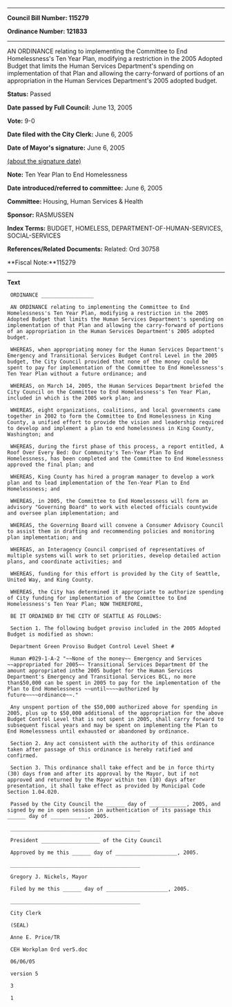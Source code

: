 

********

**Council Bill Number: 115279**
   
**Ordinance Number: 121833**
********

 AN ORDINANCE relating to implementing the Committee to End Homelessness's Ten Year Plan, modifying a restriction in the 2005 Adopted Budget that limits the Human Services Department's spending on implementation of that Plan and allowing the carry-forward of portions of an appropriation in the Human Services Department's 2005 adopted budget.

**Status:** Passed
   
**Date passed by Full Council:** June 13, 2005
   
**Vote:** 9-0
   
**Date filed with the City Clerk:** June 6, 2005
   
**Date of Mayor's signature:** June 6, 2005
   
[(about the signature date)](/~public/approvaldate.htm)
   
   
**Note:** Ten Year Plan to End Homelessness

   
**Date introduced/referred to committee:** June 6, 2005
   
**Committee:** Housing, Human Services & Health
   
**Sponsor:** RASMUSSEN
   
   
**Index Terms:** BUDGET, HOMELESS, DEPARTMENT-OF-HUMAN-SERVICES, SOCIAL-SERVICES

**References/Related Documents:** Related: Ord 30758

**Fiscal Note:**115279

********

**Text**
   
```
 ORDINANCE _________________

 AN ORDINANCE relating to implementing the Committee to End Homelessness's Ten Year Plan, modifying a restriction in the 2005 Adopted Budget that limits the Human Services Department's spending on implementation of that Plan and allowing the carry-forward of portions of an appropriation in the Human Services Department's 2005 adopted budget.

 WHEREAS, when appropriating money for the Human Services Department's Emergency and Transitional Services Budget Control Level in the 2005 budget, the City Council provided that none of the money could be spent to pay for implementation of the Committee to End Homelessness's Ten Year Plan without a future ordinance; and

 WHEREAS, on March 14, 2005, the Human Services Department briefed the City Council on the Committee to End Homelessness's Ten Year Plan, included in which is the 2005 work plan; and

 WHEREAS, eight organizations, coalitions, and local governments came together in 2002 to form the Committee to End Homelessness in King County, a unified effort to provide the vision and leadership required to develop and implement a plan to end homelessness in King County, Washington; and

 WHEREAS, during the first phase of this process, a report entitled, A Roof Over Every Bed: Our Community's Ten-Year Plan To End Homelessness, has been completed and the Committee to End Homelessness approved the final plan; and

 WHEREAS, King County has hired a program manager to develop a work plan and to lead implementation of the Ten-Year Plan to End Homelessness; and

 WHEREAS, in 2005, the Committee to End Homelessness will form an advisory "Governing Board" to work with elected officials countywide and oversee plan implementation; and

 WHEREAS, the Governing Board will convene a Consumer Advisory Council to assist them in drafting and recommending policies and monitoring plan implementation; and

 WHEREAS, an Interagency Council comprised of representatives of multiple systems will work to set priorities, develop detailed action plans, and coordinate activities; and

 WHEREAS, funding for this effort is provided by the City of Seattle, United Way, and King County.

 WHEREAS, the City has determined it appropriate to authorize spending of City funding for implementation of the Committee to End Homelessness's Ten Year Plan; NOW THEREFORE,

 BE IT ORDAINED BY THE CITY OF SEATTLE AS FOLLOWS:

 Section 1. The following budget proviso included in the 2005 Adopted Budget is modified as shown:

 Department Green Proviso Budget Control Level Sheet #

 Human #029-1-A-2 "~~None of the money~~ Emergency and Services ~~appropriated for 2005~~ Transitional Services Department Of the amount appropriated inthe 2005 budget for the Human Services Department's Emergency and Transitional Services BCL, no more than$50,000 can be spent in 2005 to pay for the implementation of the Plan to End Homelessness ~~until~~~~authorized by future~~~~ordinance~~."

 Any unspent portion of the $50,000 authorized above for spending in 2005, plus up to $50,000 additional of the appropriation for the above Budget Control Level that is not spent in 2005, shall carry forward to subsequent fiscal years and may be spent on implementing the Plan to End Homelessness until exhausted or abandoned by ordinance.

 Section 2. Any act consistent with the authority of this ordinance taken after passage of this ordinance is hereby ratified and confirmed.

 Section 3. This ordinance shall take effect and be in force thirty (30) days from and after its approval by the Mayor, but if not approved and returned by the Mayor within ten (10) days after presentation, it shall take effect as provided by Municipal Code Section 1.04.020.

 Passed by the City Council the ______ day of ____________, 2005, and signed by me in open session in authentication of its passage this ______ day of ____________, 2005.

 __________________________________________

 President ___________________ of the City Council

 Approved by me this ______ day of ____________________, 2005.

 __________________________________________

 Gregory J. Nickels, Mayor

 Filed by me this ______ day of ____________________, 2005.

 __________________________________________

 City Clerk

 (SEAL)

 Anne E. Price/TR

 CEH Workplan Ord ver5.doc

 06/06/05

 version 5

 3

 1

```
